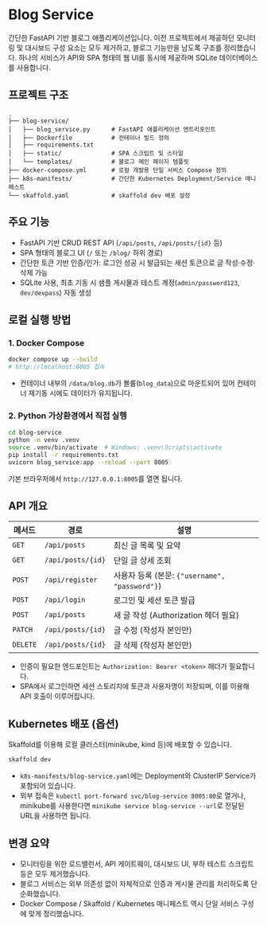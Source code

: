 # Blog Service

간단한 FastAPI 기반 블로그 애플리케이션입니다. 이전 프로젝트에서 제공하던 모니터링 및 대시보드 구성 요소는 모두 제거하고, 블로그 기능만을 남도록 구조를 정리했습니다. 하나의 서비스가 API와 SPA 형태의 웹 UI를 동시에 제공하며 SQLite 데이터베이스를 사용합니다.

## 프로젝트 구조

```
.
├── blog-service/
│   ├── blog_service.py      # FastAPI 애플리케이션 엔트리포인트
│   ├── Dockerfile           # 컨테이너 빌드 정의
│   ├── requirements.txt
│   ├── static/              # SPA 스크립트 및 스타일
│   └── templates/           # 블로그 메인 페이지 템플릿
├── docker-compose.yml       # 로컬 개발용 단일 서비스 Compose 정의
├── k8s-manifests/           # 간단한 Kubernetes Deployment/Service 매니페스트
└── skaffold.yaml            # skaffold dev 배포 설정
```

## 주요 기능

- FastAPI 기반 CRUD REST API (`/api/posts`, `/api/posts/{id}` 등)
- SPA 형태의 블로그 UI (`/` 또는 `/blog/` 하위 경로)
- 간단한 토큰 기반 인증/인가: 로그인 성공 시 발급되는 세션 토큰으로 글 작성·수정·삭제 가능
- SQLite 사용, 최초 기동 시 샘플 게시물과 테스트 계정(`admin/password123`, `dev/devpass`) 자동 생성

## 로컬 실행 방법

### 1. Docker Compose

```bash
docker compose up --build
# http://localhost:8005 접속
```

- 컨테이너 내부의 `/data/blog.db`가 볼륨(`blog_data`)으로 마운트되어 있어 컨테이너 재기동 시에도 데이터가 유지됩니다.

### 2. Python 가상환경에서 직접 실행

```bash
cd blog-service
python -m venv .venv
source .venv/bin/activate  # Windows: .venv\Scripts\activate
pip install -r requirements.txt
uvicorn blog_service:app --reload --port 8005
```

기본 브라우저에서 `http://127.0.0.1:8005`를 열면 됩니다.

## API 개요

| 메서드 | 경로 | 설명 |
| ------ | ---- | ---- |
| `GET` | `/api/posts` | 최신 글 목록 및 요약 |
| `GET` | `/api/posts/{id}` | 단일 글 상세 조회 |
| `POST` | `/api/register` | 사용자 등록 (본문: `{"username", "password"}`) |
| `POST` | `/api/login` | 로그인 및 세션 토큰 발급 |
| `POST` | `/api/posts` | 새 글 작성 (Authorization 헤더 필요) |
| `PATCH` | `/api/posts/{id}` | 글 수정 (작성자 본인만) |
| `DELETE` | `/api/posts/{id}` | 글 삭제 (작성자 본인만) |

- 인증이 필요한 엔드포인트는 `Authorization: Bearer <token>` 헤더가 필요합니다.
- SPA에서 로그인하면 세션 스토리지에 토큰과 사용자명이 저장되며, 이를 이용해 API 호출이 이루어집니다.

## Kubernetes 배포 (옵션)

Skaffold를 이용해 로컬 클러스터(minikube, kind 등)에 배포할 수 있습니다.

```bash
skaffold dev
```

- `k8s-manifests/blog-service.yaml`에는 Deployment와 ClusterIP Service가 포함되어 있습니다.
- 외부 접속은 `kubectl port-forward svc/blog-service 8005:80`로 열거나, minikube를 사용한다면 `minikube service blog-service --url`로 전달된 URL을 사용하면 됩니다.

## 변경 요약

- 모니터링을 위한 로드밸런서, API 게이트웨이, 대시보드 UI, 부하 테스트 스크립트 등은 모두 제거했습니다.
- 블로그 서비스는 외부 의존성 없이 자체적으로 인증과 게시물 관리를 처리하도록 단순화했습니다.
- Docker Compose / Skaffold / Kubernetes 매니페스트 역시 단일 서비스 구성에 맞게 정리했습니다.
